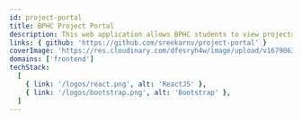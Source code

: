 ```yaml
---
id: project-portal
title: BPHC Project Portal
description: This web application allows BPHC students to view projects previous projects (offered in previous semesters) and upcoming projects that they register can work on.
links: { github: 'https://github.com/sreekarnv/project-portal' }
coverImage: 'https://res.cloudinary.com/dfesryh4w/image/upload/v1679063488/portfolio/projects/bphc-project-portal.aa3d194d_sw0bnt.webp'
domains: ['frontend']
techStack:
  [
    { link: '/logos/react.png', alt: 'ReactJS' },
    { link: '/logos/bootstrap.png', alt: 'Bootstrap' },
  ]
---
```

